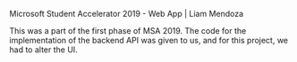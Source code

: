 Microsoft Student Accelerator 2019 - Web App | Liam Mendoza

This was a part of the first phase of MSA 2019.  The code for the implementation of the backend API was given to us, and for this project, we had to alter the UI.
